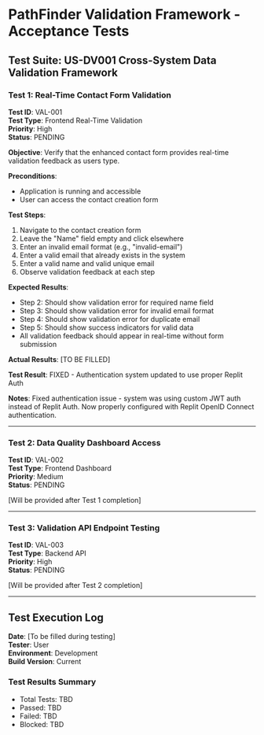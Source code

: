 # PathFinder Validation Framework - Acceptance Tests

## Test Suite: US-DV001 Cross-System Data Validation Framework

### Test 1: Real-Time Contact Form Validation

**Test ID**: VAL-001  
**Test Type**: Frontend Real-Time Validation  
**Priority**: High  
**Status**: PENDING  

**Objective**: Verify that the enhanced contact form provides real-time validation feedback as users type.

**Preconditions**: 
- Application is running and accessible
- User can access the contact creation form

**Test Steps**:
1. Navigate to the contact creation form
2. Leave the "Name" field empty and click elsewhere
3. Enter an invalid email format (e.g., "invalid-email")
4. Enter a valid email that already exists in the system
5. Enter a valid name and valid unique email
6. Observe validation feedback at each step

**Expected Results**:
- Step 2: Should show validation error for required name field
- Step 3: Should show validation error for invalid email format
- Step 4: Should show validation error for duplicate email
- Step 5: Should show success indicators for valid data
- All validation feedback should appear in real-time without form submission

**Actual Results**: [TO BE FILLED]

**Test Result**: FIXED - Authentication system updated to use proper Replit Auth

**Notes**: Fixed authentication issue - system was using custom JWT auth instead of Replit Auth. Now properly configured with Replit OpenID Connect authentication.

---

### Test 2: Data Quality Dashboard Access

**Test ID**: VAL-002  
**Test Type**: Frontend Dashboard  
**Priority**: Medium  
**Status**: PENDING  

[Will be provided after Test 1 completion]

---

### Test 3: Validation API Endpoint Testing

**Test ID**: VAL-003  
**Test Type**: Backend API  
**Priority**: High  
**Status**: PENDING  

[Will be provided after Test 2 completion]

---

## Test Execution Log

**Date**: [To be filled during testing]  
**Tester**: User  
**Environment**: Development  
**Build Version**: Current

### Test Results Summary
- Total Tests: TBD
- Passed: TBD  
- Failed: TBD
- Blocked: TBD